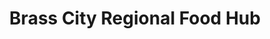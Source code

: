 ---
title: "Brass City Regional Food Hub"
url: /waterbury/brass-city-regional-food-hub/
shop: greengrocer
---